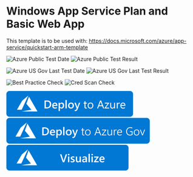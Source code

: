# Windows App Service Plan and Basic Web App

This template is to be used with: https://docs.microsoft.com/azure/app-service/quickstart-arm-template

![Azure Public Test Date](https://azurequickstartsservice.blob.core.windows.net/badges/101-app-service-docs-windows/PublicLastTestDate.svg)
![Azure Public Test Result](https://azurequickstartsservice.blob.core.windows.net/badges/101-app-service-docs-windows/PublicDeployment.svg)

![Azure US Gov Last Test Date](https://azurequickstartsservice.blob.core.windows.net/badges/101-app-service-docs-windows/FairfaxLastTestDate.svg)
![Azure US Gov Last Test Result](https://azurequickstartsservice.blob.core.windows.net/badges/101-app-service-docs-windows/FairfaxDeployment.svg)

![Best Practice Check](https://azurequickstartsservice.blob.core.windows.net/badges/101-app-service-docs-windows/BestPracticeResult.svg)
![Cred Scan Check](https://azurequickstartsservice.blob.core.windows.net/badges/101-app-service-docs-windows/CredScanResult.svg)

[![Deploy To Azure](https://raw.githubusercontent.com/Azure/azure-quickstart-templates/master/1-CONTRIBUTION-GUIDE/images/deploytoazure.svg?sanitize=true)](https://portal.azure.com/#create/Microsoft.Template/uri/https%3A%2F%2Fraw.githubusercontent.com%2FAzure%2Fazure-quickstart-templates%2Fmaster%2F101-app-service-docs-windows%2Fazuredeploy.json)
[![Deploy To Azure US Gov](https://raw.githubusercontent.com/Azure/azure-quickstart-templates/master/1-CONTRIBUTION-GUIDE/images/deploytoazuregov.svg?sanitize=true)](https://portal.azure.us/#create/Microsoft.Template/uri/https%3A%2F%2Fraw.githubusercontent.com%2FAzure%2Fazure-quickstart-templates%2Fmaster%2F101-app-service-docs-windows%2Fazuredeploy.json)
[![Visualize](https://raw.githubusercontent.com/Azure/azure-quickstart-templates/master/1-CONTRIBUTION-GUIDE/images/visualizebutton.svg?sanitize=true)](http://armviz.io/#/?load=https%3A%2F%2Fraw.githubusercontent.com%2FAzure%2Fazure-quickstart-templates%2Fmaster%2F101-app-service-docs-windows%2Fazuredeploy.json)
